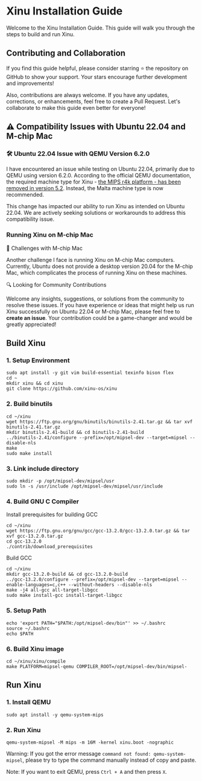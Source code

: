 # Xinu Installation Guide
Welcome to the Xinu Installation Guide. This guide will walk you through the steps to build and run Xinu.
## Contributing and Collaboration
If you find this guide helpful, please consider starring ⭐ the repository on GitHub to show your support. Your stars encourage further development and improvements!

Also, contributions are always welcome. If you have any updates, corrections, or enhancements, feel free to create a Pull Request. Let's collaborate to make this guide even better for everyone!
## ⚠️ Compatibility Issues with Ubuntu 22.04 and M-chip Mac
### 🛠️ Ubuntu 22.04 Issue with QEMU Version 6.2.0

I have encountered an issue while testing on Ubuntu 22.04, primarily due to QEMU using version 6.2.0. According to the official QEMU documentation, the required machine type for Xinu - [the MIPS r4k platform - has been removed in version 5.2](https://www.qemu.org/docs/master/about/removed-features.html#mips-r4k-platform-removed-in-5-2). Instead, the Malta machine type is now recommended.

This change has impacted our ability to run Xinu as intended on Ubuntu 22.04. We are actively seeking solutions or workarounds to address this compatibility issue.

### Running Xinu on M-chip Mac
🍎 Challenges with M-chip Mac

Another challenge I face is running Xinu on M-chip Mac computers. Currently, Ubuntu does not provide a desktop version 20.04 for the M-chip Mac, which complicates the process of running Xinu on these machines.

🔍 Looking for Community Contributions

Welcome any insights, suggestions, or solutions from the community to resolve these issues. If you have experience or ideas that might help us run Xinu successfully on Ubuntu 22.04 or M-chip Mac, please feel free to **create an issue**. Your contribution could be a game-changer and would be greatly appreciated!

## Build Xinu
### 1. Setup Environment
```shell
sudo apt install -y git vim build-essential texinfo bison flex
cd ~
mkdir xinu && cd xinu
git clone https://github.com/xinu-os/xinu
```
### 2. Build binutils
```shell
cd ~/xinu
wget https://ftp.gnu.org/gnu/binutils/binutils-2.41.tar.gz && tar xvf binutils-2.41.tar.gz
mkdir binutils-2.41-build && cd binutils-2.41-build
../binutils-2.41/configure --prefix=/opt/mipsel-dev --target=mipsel --disable-nls
make
sudo make install
```
### 3. Link include directory
```shell
sudo mkdir -p /opt/mipsel-dev/mipsel/usr
sudo ln -s /usr/include /opt/mipsel-dev/mipsel/usr/include
```
### 4. Build GNU C Compiler
Install prerequisites for building GCC
```shell
cd ~/xinu
wget https://ftp.gnu.org/gnu/gcc/gcc-13.2.0/gcc-13.2.0.tar.gz && tar xvf gcc-13.2.0.tar.gz
cd gcc-13.2.0
./contrib/download_prerequisites
```
Build GCC
```shell
cd ~/xinu
mkdir gcc-13.2.0-build && cd gcc-13.2.0-build
../gcc-13.2.0/configure --prefix=/opt/mipsel-dev --target=mipsel --enable-languages=c,c++ --without-headers --disable-nls
make -j4 all-gcc all-target-libgcc
sudo make install-gcc install-target-libgcc
```
### 5. Setup Path
```shell
echo 'export PATH="$PATH:/opt/mipsel-dev/bin"' >> ~/.bashrc
source ~/.bashrc
echo $PATH
```
### 6. Build Xinu image
```shell
cd ~/xinu/xinu/compile
make PLATFORM=mipsel-qemu COMPILER_ROOT=/opt/mipsel-dev/bin/mipsel-
```
## Run Xinu
### 1. Install QEMU
```shell
sudo apt install -y qemu-system-mips
```
### 2. Run Xinu

```shell
qemu-system-mipsel -M mips -m 16M -kernel xinu.boot -nographic
```
Warning: If you got the error message `command not found: qemu-system-mipsel`, please try to type the command manually instead of copy and paste.

Note: If you want to exit QEMU, press `Ctrl + A` and then press `X`.